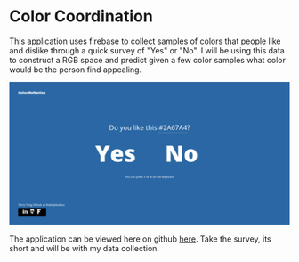 # Color Coordination
This application uses firebase to collect samples of colors that people like and dislike through a quick survey of "Yes" or "No". I will be using this data to construct a RGB space and predict given a few color samples what color would be the person find appealing.


![Screen Shot](/ColorCoordination.png "ColorCoordination")


The application can be viewed here on github [here](http://thebigbluebox.github.io/ColorCoordination/). Take the survey, its short and will be with my data collection.
